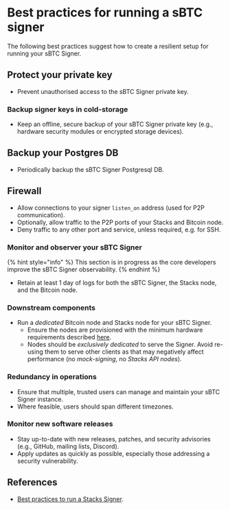 # Best practices for running a sBTC signer

The following best practices suggest how to create a resilient setup for running
your sBTC Signer.

## Protect your private key

- Prevent unauthorised access to the sBTC Signer private key.

### Backup signer keys in cold-storage

- Keep an offline, secure backup of your sBTC Signer private key (e.g., hardware
  security modules or encrypted storage devices).

## Backup your Postgres DB

- Periodically backup the sBTC Signer Postgresql DB.

## Firewall

- Allow connections to your signer `listen_on` address (used for P2P
  communication).
- Optionally, allow traffic to the P2P ports of your Stacks and Bitcoin node.
- Deny traffic to any other port and service, unless required, e.g. for SSH.

### Monitor and observer your sBTC Signer

{% hint style="info" %}
This section is in progress as the core developers improve the sBTC Signer
observability.
{% endhint %}

- Retain at least 1 day of logs for both the sBTC Signer, the Stacks node, and the
  Bitcoin node.

### Downstream components

- Run a *dedicated* Bitcoin node and Stacks node for your sBTC Signer.
    - Ensure the nodes are provisioned with the minimum hardware requirements
      described [here][0].
    - Nodes should be *exclusively dedicated* to serve the Signer. Avoid
      re-using them to serve other clients as that may negatively affect
      performance (no *mock-signing*, no *Stacks API nodes*).

### Redundancy in operations

- Ensure that multiple, trusted users can manage and maintain your sBTC Signer instance.
- Where feasible, users should span different timezones.

### Monitor new software releases

- Stay up-to-date with new releases, patches, and security advisories (e.g.,
  GitHub, mailing lists, Discord).
- Apply updates as quickly as possible, especially those addressing a security
  vulnerability.

## References

[0]: https://docs.stacks.co/guides-and-tutorials/running-a-signer#minimum-system-requirements

- [Best practices to run a Stacks Signer](../running-a-signer/best-practices-to-run-a-signer.md).
